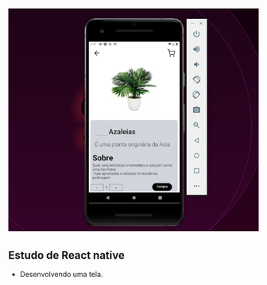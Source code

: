 <h1>
        <img src="../../assets/tela.png" alt="">
 </h1>

 ## Estudo de React native
 - Desenvolvendo uma tela.